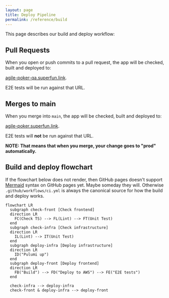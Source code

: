 ```yaml
---
layout: page
title: Deploy Pipeline
permalink: /reference/build
---
```


This page describes our build and deploy workflow:

## Pull Requests

When you open or push commits to a pull request, the app will be checked, built and deployed to:

[agile-poker-qa.superfun.link](https://agile-poker-qa.superfun.link).

E2E tests will be run against that URL.

## Merges to main

When you merge into `main`, the app will be checked, built and deployed to:

[agile-poker.superfun.link](https://agile-poker.superfun.link).

E2E tests will **not** be run against that URL.

**NOTE: That means that when you merge, your change goes to "prod" automatically.**

## Build and deploy flowchart

If the flowchart below does not render, then GitHub pages doesn't support [Mermaid](https://mermaid-js.github.io/) syntax on GitHub pages yet. Maybe someday they will. Otherwise `.github/workflows/ci.yml` is always the canonical source for how the build and deploy works.

```mermaid
flowchart LR
  subgraph check-front [Check frontend]
  direction LR
    FC(Check TS) --> FL(Lint) --> FT(Unit Test)
  end
  subgraph check-infra [Check infrastructure]
  direction LR
    IL(Lint) --> IT(Unit Test)
  end
  subgraph deploy-infra [Deploy infrastructure]
  direction LR
    ID("Pulumi up")
  end
  subgraph deploy-front [Deploy frontend]
  direction LR
    FB("Build") --> FD("Deploy to AWS") --> FE("E2E tests")
  end

  check-infra --> deploy-infra
  check-front & deploy-infra --> deploy-front
```
